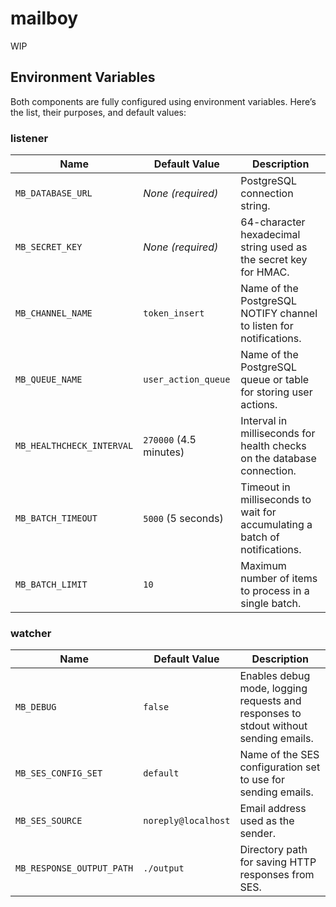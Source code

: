 # mailboy

WIP


## Environment Variables

Both components are fully configured using environment variables. Here’s the list, their purposes, and default values:

### listener

| Name                      | Default Value          | Description                                                                |
| ------------------------- | ---------------------- | -------------------------------------------------------------------------- |
| `MB_DATABASE_URL`         | _None (required)_      | PostgreSQL connection string.                                              |
| `MB_SECRET_KEY`           | _None (required)_      | 64-character hexadecimal string used as the secret key for HMAC.           |
| `MB_CHANNEL_NAME`         | `token_insert`         | Name of the PostgreSQL NOTIFY channel to listen for notifications.         |
| `MB_QUEUE_NAME`           | `user_action_queue`    | Name of the PostgreSQL queue or table for storing user actions.            |
| `MB_HEALTHCHECK_INTERVAL` | `270000` (4.5 minutes) | Interval in milliseconds for health checks on the database connection.     |
| `MB_BATCH_TIMEOUT`        | `5000` (5 seconds)     | Timeout in milliseconds to wait for accumulating a batch of notifications. |
| `MB_BATCH_LIMIT`          | `10`                   | Maximum number of items to process in a single batch.                      |

### watcher

| Name                      | Default Value       | Description                                                                          |
| ------------------------- | ------------------- | ------------------------------------------------------------------------------------ |
| `MB_DEBUG`                | `false`             | Enables debug mode, logging requests and responses to stdout without sending emails. |
| `MB_SES_CONFIG_SET`       | `default`           | Name of the SES configuration set to use for sending emails.                         |
| `MB_SES_SOURCE`           | `noreply@localhost` | Email address used as the sender.                                                    |
| `MB_RESPONSE_OUTPUT_PATH` | `./output`          | Directory path for saving HTTP responses from SES.                                   |
